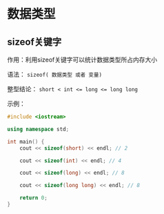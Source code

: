 # 数据类型

## sizeof关键字

作用：利用sizeof关键字可以统计数据类型所占内存大小

语法： `sizeof( 数据类型 或者 变量)`

整型结论： `short < int <= long <= long long`

示例：

```cpp
#include <iostream>

using namespace std;

int main() {
    cout << sizeof(short) << endl; // 2

    cout << sizeof(int) << endl; // 4

    cout << sizeof(long) << endl; // 8

    cout << sizeof(long long) << endl; // 8

    return 0;
}

```